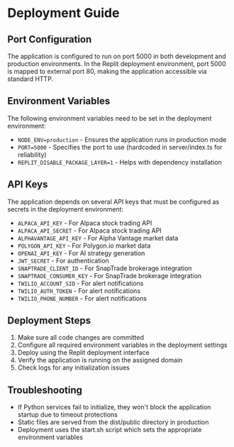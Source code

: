 # Deployment Guide

## Port Configuration

The application is configured to run on port 5000 in both development and production environments. In the Replit deployment environment, port 5000 is mapped to external port 80, making the application accessible via standard HTTP.

## Environment Variables

The following environment variables need to be set in the deployment environment:

- `NODE_ENV=production` - Ensures the application runs in production mode
- `PORT=5000` - Specifies the port to use (hardcoded in server/index.ts for reliability)
- `REPLIT_DISABLE_PACKAGE_LAYER=1` - Helps with dependency installation

## API Keys

The application depends on several API keys that must be configured as secrets in the deployment environment:

- `ALPACA_API_KEY` - For Alpaca stock trading API
- `ALPACA_API_SECRET` - For Alpaca stock trading API
- `ALPHAVANTAGE_API_KEY` - For Alpha Vantage market data
- `POLYGON_API_KEY` - For Polygon.io market data
- `OPENAI_API_KEY` - For AI strategy generation
- `JWT_SECRET` - For authentication
- `SNAPTRADE_CLIENT_ID` - For SnapTrade brokerage integration
- `SNAPTRADE_CONSUMER_KEY` - For SnapTrade brokerage integration
- `TWILIO_ACCOUNT_SID` - For alert notifications
- `TWILIO_AUTH_TOKEN` - For alert notifications
- `TWILIO_PHONE_NUMBER` - For alert notifications

## Deployment Steps

1. Make sure all code changes are committed
2. Configure all required environment variables in the deployment settings
3. Deploy using the Replit deployment interface
4. Verify the application is running on the assigned domain
5. Check logs for any initialization issues

## Troubleshooting

- If Python services fail to initialize, they won't block the application startup due to timeout protections
- Static files are served from the dist/public directory in production
- Deployment uses the start.sh script which sets the appropriate environment variables